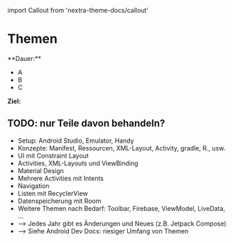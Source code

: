 import Callout from 'nextra-theme-docs/callout'

# Themen

<Callout>
  **Dauer:** 

  - A
  - B
  - C

  **Ziel:** 
</Callout>

## TODO: nur Teile davon behandeln?

- Setup: Android Studio, Emulator, Handy
- Konzepte: Manifest, Ressourcen, XML-Layout, Activity, gradle, R., usw.
- UI mit Constraint Layout
- Activities, XML-Layouts und ViewBinding
- Material Design
- Mehrere Activities mit Intents
- Navigation
- Listen mit RecyclerView
- Datenspeicherung mit Room
- Weitere Themen nach Bedarf: Toolbar, Firebase, ViewModel, LiveData, …
- &xrarr; Jedes Jahr gibt es Änderungen und Neues (z.B. Jetpack Compose)
- &xrarr; Siehe Android Dev Docs: riesiger Umfang von Themen
